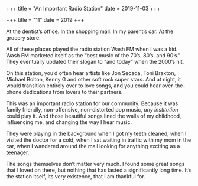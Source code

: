 +++
title = "An Important Radio Station"
date = 2019-11-03
+++

+++
title = "11"
date = 2019
+++

At the dentist’s office. In the shopping mall. In my parent’s car. At the grocery store.

All of these places played the radio station Wash FM when I was a kid. Wash FM marketed itself as the “best music of the 70’s, 80’s, and 90’s.” They eventually updated their slogan to “and today” when the 2000’s hit.

On this station, you’d often hear artists like Jon Secada, Toni Braxton, Michael Bolton, Kenny G and other soft rock super stars. And at night, it would transition entirely over to love songs, and you could hear over-the-phone dedications from lovers to their partners. 

This was an important radio station for our community. Because it was family friendly, non-offensive, non-distorted pop music, _any institution_ could play it. And those beautiful songs lined the walls of my childhood, influencing me, and changing the way I hear music.

They were playing in the background when I got my teeth cleaned, when I visited the doctor for a cold, when I sat waiting in traffic with my mom in the car, when I wandered around the mall looking for anything exciting as a teenager.

The songs themselves don’t matter very much. I found some great songs that I loved on there, but nothing that has lasted a significantly long time. It’s the station itself, its very existence, that I am thankful for.